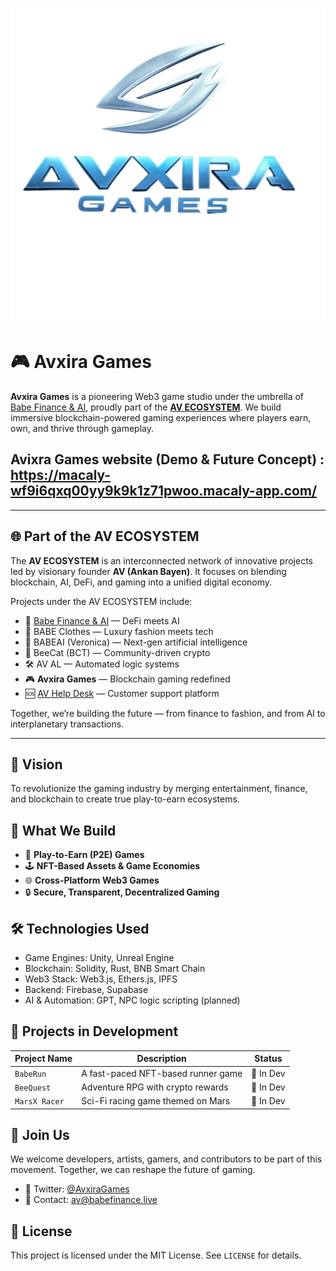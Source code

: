 <p align="center">
  <img src="avixiragames.png"/>
</p> 

# 🎮 Avxira Games

**Avxira Games** is a pioneering Web3 game studio under the umbrella of [Babe Finance & AI](https://babefinance.live), proudly part of the **[AV ECOSYSTEM](https://twitter.com/AvEcosystem)**. We build immersive blockchain-powered gaming experiences where players earn, own, and thrive through gameplay.

## Avixra Games website (Demo & Future Concept) : https://macaly-wf9i6qxq00yy9k9k1z71pwoo.macaly-app.com/

---

## 🌐 Part of the AV ECOSYSTEM

The **AV ECOSYSTEM** is an interconnected network of innovative projects led by visionary founder **AV (Ankan Bayen)**. It focuses on blending blockchain, AI, DeFi, and gaming into a unified digital economy.

Projects under the AV ECOSYSTEM include:

- 🔗 [Babe Finance & AI](https://babefinance.live) — DeFi meets AI  
- 👕 BABE Clothes — Luxury fashion meets tech  
- 🧠 BABEAI (Veronica) — Next-gen artificial intelligence  
- 🐝 BeeCat (BCT) — Community-driven crypto  
- 🛠️ AV AL — Automated logic systems  
- 🎮 **Avxira Games** — Blockchain gaming redefined  
- 🆘 [AV Help Desk](https://twitter.com/AvBabeHelpDesk) — Customer support platform

Together, we’re building the future — from finance to fashion, and from AI to interplanetary transactions.

---

## 🚀 Vision

To revolutionize the gaming industry by merging entertainment, finance, and blockchain to create true play-to-earn ecosystems.

## 🧠 What We Build

- 🎲 **Play-to-Earn (P2E) Games**  
- 🕹️ **NFT-Based Assets & Game Economies**  
- 🌐 **Cross-Platform Web3 Games**  
- 🔒 **Secure, Transparent, Decentralized Gaming**

## 🛠️ Technologies Used

- Game Engines: Unity, Unreal Engine  
- Blockchain: Solidity, Rust, BNB Smart Chain  
- Web3 Stack: Web3.js, Ethers.js, IPFS  
- Backend: Firebase, Supabase  
- AI & Automation: GPT, NPC logic scripting (planned)

## 📌 Projects in Development

| Project Name   | Description                              | Status   |
|----------------|------------------------------------------|----------|
| `BabeRun`      | A fast-paced NFT-based runner game       | 🔄 In Dev |
| `BeeQuest`     | Adventure RPG with crypto rewards        | 🔄 In Dev |
| `MarsX Racer`  | Sci-Fi racing game themed on Mars        | 🔄 In Dev |

## 🤝 Join Us

We welcome developers, artists, gamers, and contributors to be part of this movement. Together, we can reshape the future of gaming.

- 🔗 Twitter: [@AvxiraGames](https://twitter.com/AvxiraGames)  
- 📧 Contact: [av@babefinance.live](mailto:av@babefinance.live)

## 📜 License

This project is licensed under the MIT License. See `LICENSE` for details.
